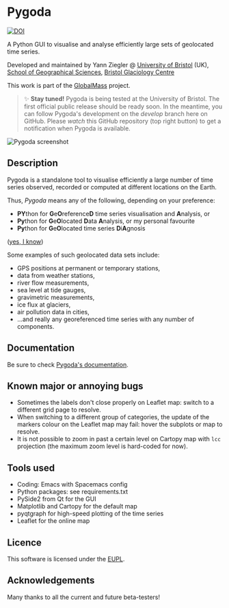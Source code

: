 # Pygoda

[![DOI](https://zenodo.org/badge/545984137.svg)](https://zenodo.org/badge/latestdoi/545984137)

A Python GUI to visualise and analyse efficiently large sets of geolocated time series.

Developed and maintained by Yann Ziegler @ [University of Bristol](https://www.bristol.ac.uk/) (UK), [School of Geographical Sciences](https://www.bristol.ac.uk/geography/), [Bristol Glaciology Centre](https://www.bristol.ac.uk/geography/research/bgc/)

This work is part of the [GlobalMass](https://www.globalmass.eu/) project.

> ✨ **Stay tuned!** Pygoda is being tested at the University of Bristol. The first official public release should be ready soon. In the meantime, you can follow Pygoda's development on the _develop_ branch here on GitHub. Please _watch_ this GitHub repository (top right button) to get a notification when Pygoda is available.

![Pygoda screenshot](pygoda/data/pygoda.png)

## Description

Pygoda is a standalone tool to visualise efficiently a large number of time series observed, recorded or computed at different locations on the Earth.

Thus, _Pygoda_ means any of the following, depending on your preference:
- **PY**thon for **G**e**O**reference**D** time series visualisation and **A**nalysis, or
- **Py**thon for **G**e**O**located **D**ata **A**nalysis, or my personal favourite
- **Py**thon for **G**e**O**located time series **D**i**A**gnosis

([yes, I know](http://phdcomics.com/comics/archive.php?comicid=1100))

Some examples of such geolocated data sets include:
- GPS positions at permanent or temporary stations,
- data from weather stations,
- river flow measurements,
- sea level at tide gauges,
- gravimetric measurements,
- ice flux at glaciers,
- air pollution data in cities,
- ...and really any georeferenced time series with any number of components.

## Documentation

Be sure to check [Pygoda's documentation](https://pygoda.readthedocs.io/en/latest/).

## Known major or annoying bugs

- Sometimes the labels don't close properly on Leaflet map: switch to a different grid page to resolve.
- When switching to a different group of categories, the update of the markers colour on the Leaflet map may fail: hover the subplots or map to resolve.
- It is not possible to zoom in past a certain level on Cartopy map with `lcc` projection (the maximum zoom level is hard-coded for now).

## Tools used

- Coding: Emacs with Spacemacs config
- Python packages: see requirements.txt
- PySide2 from Qt for the GUI
- Matplotlib and Cartopy for the default map
- pyqtgraph for high-speed plotting of the time series
- Leaflet for the online map

## Licence

This software is licensed under the [EUPL](LICENSE.md).

## Acknowledgements

Many thanks to all the current and future beta-testers!
